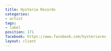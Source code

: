 ```yaml
---
title: Hysteria Records
categories:
- artist
tags:
- label
position: 171
facebook: https://www.facebook.com/hysteriarec
layout: client
---
```


